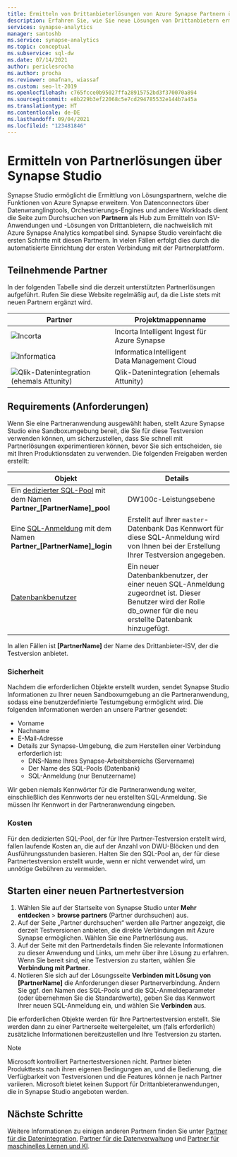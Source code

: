 ```yaml
---
title: Ermitteln von Drittanbieterlösungen von Azure Synapse Partnern über Synapse Studio
description: Erfahren Sie, wie Sie neue Lösungen von Drittanbietern ermitteln, die eng mit Azure Synapse Partner verzahnt sind.
services: synapse-analytics
manager: santoshb
ms.service: synapse-analytics
ms.topic: conceptual
ms.subservice: sql-dw
ms.date: 07/14/2021
author: periclesrocha
ms.author: procha
ms.reviewer: omafnan, wiassaf
ms.custom: seo-lt-2019
ms.openlocfilehash: c765fcce0b95027ffa28915752bd3f370070a894
ms.sourcegitcommit: e8b229b3ef22068c5e7cd294785532e144b7a45a
ms.translationtype: HT
ms.contentlocale: de-DE
ms.lasthandoff: 09/04/2021
ms.locfileid: "123481846"
---
```

# <a name="discover-partner-solutions-through-synapse-studio"></a>Ermitteln von Partnerlösungen über Synapse Studio

Synapse Studio ermöglicht die Ermittlung von Lösungspartnern, welche die Funktionen von Azure Synapse erweitern. Von Datenconnectors über Datenwranglingtools, Orchestrierungs-Engines und andere Workloads dient die Seite zum Durchsuchen von **Partnern** als Hub zum Ermitteln von ISV-Anwendungen und -Lösungen von Drittanbietern, die nachweislich mit Azure Synapse Analytics kompatibel sind. Synapse Studio vereinfacht die ersten Schritte mit diesen Partnern. In vielen Fällen erfolgt dies durch die automatisierte Einrichtung der ersten Verbindung mit der Partnerplattform.

## <a name="participating-partners"></a>Teilnehmende Partner
In der folgenden Tabelle sind die derzeit unterstützten Partnerlösungen aufgeführt. Rufen Sie diese Website regelmäßig auf, da die Liste stets mit neuen Partnern ergänzt wird. 

| Partner | Projektmappenname |
| ------- | ------------- |
| ![Incorta](./media/data-integration/incorta-logo.png) | Incorta Intelligent Ingest für Azure Synapse |
| ![Informatica](./media/data-integration/informatica_logo.png) | Informatica Intelligent Data Management Cloud |
| ![Qlik-Datenintegration (ehemals Attunity)](./media/business-intelligence/qlik_logo.png) | Qlik-Datenintegration (ehemals Attunity) |

## <a name="requirements"></a>Requirements (Anforderungen)
Wenn Sie eine Partneranwendung ausgewählt haben, stellt Azure Synapse Studio eine Sandboxumgebung bereit, die Sie für diese Testversion verwenden können, um sicherzustellen, dass Sie schnell mit Partnerlösungen experimentieren können, bevor Sie sich entscheiden, sie mit Ihren Produktionsdaten zu verwenden. Die folgenden Freigaben werden erstellt: 

|  Objekt  |    Details    |
| -------- | ------------- |
| Ein [dedizierter SQL-Pool](../overview-what-is.md) mit dem Namen **Partner_[PartnerName]_pool** | DW100c-Leistungsebene |
| Eine [SQL-Anmeldung](/sql/relational-databases/security/authentication-access/principals-database-engine#sa-login) mit dem Namen **Partner_[PartnerName]_login** | Erstellt auf Ihrer `master`-Datenbank Das Kennwort für diese SQL-Anmeldung wird von Ihnen bei der Erstellung Ihrer Testversion angegeben.|
| [Datenbankbenutzer](../../azure-sql/database/logins-create-manage.md) | Ein neuer Datenbankbenutzer, der einer neuen SQL-Anmeldung zugeordnet ist. Dieser Benutzer wird der Rolle db_owner für die neu erstellte Datenbank hinzugefügt. |

In allen Fällen ist **[PartnerName]** der Name des Drittanbieter-ISV, der die Testversion anbietet. 

### <a name="security"></a>Sicherheit 
Nachdem die erforderlichen Objekte erstellt wurden, sendet Synapse Studio Informationen zu Ihrer neuen Sandboxumgebung an die Partneranwendung, sodass eine benutzerdefinierte Testumgebung ermöglicht wird. Die folgenden Informationen werden an unsere Partner gesendet: 
- Vorname
- Nachname
- E-Mail-Adresse
-  Details zur Synapse-Umgebung, die zum Herstellen einer Verbindung erforderlich ist:     
    - DNS-Name Ihres Synapse-Arbeitsbereichs (Servername)
    - Der Name des SQL-Pools (Datenbank)
    - SQL-Anmeldung (nur Benutzername)
    
Wir geben niemals Kennwörter für die Partneranwendung weiter, einschließlich des Kennworts der neu erstellten SQL-Anmeldung. Sie müssen Ihr Kennwort in der Partneranwendung eingeben.

### <a name="costs"></a>Kosten
Für den dedizierten SQL-Pool, der für Ihre Partner-Testversion erstellt wird, fallen laufende Kosten an, die auf der Anzahl von DWU-Blöcken und den Ausführungsstunden basieren. Halten Sie den SQL-Pool an, der für diese Partnertestversion erstellt wurde, wenn er nicht verwendet wird, um unnötige Gebühren zu vermeiden. 

## <a name="starting-a-new-partner-trial"></a>Starten einer neuen Partnertestversion 

1) Wählen Sie auf der Startseite von Synapse Studio unter **Mehr entdecken** > **browse partners** (Partner durchsuchen) aus.
2) Auf der Seite „Partner durchsuchen“ werden alle Partner angezeigt, die derzeit Testversionen anbieten, die direkte Verbindungen mit Azure Synapse ermöglichen. Wählen Sie eine Partnerlösung aus.
3) Auf der Seite mit den Partnerdetails finden Sie relevante Informationen zu dieser Anwendung und Links, um mehr über ihre Lösung zu erfahren. Wenn Sie bereit sind, eine Testversion zu starten, wählen Sie **Verbindung mit Partner**.
4) Notieren Sie sich auf der Lösungsseite **Verbinden mit Lösung von [PartnerName]** die Anforderungen dieser Partnerverbindung. Ändern Sie ggf. den Namen des SQL-Pools und die SQL-Anmeldeparameter (oder übernehmen Sie die Standardwerte), geben Sie das Kennwort Ihrer neuen SQL-Anmeldung ein, und wählen Sie **Verbinden** aus.

Die erforderlichen Objekte werden für Ihre Partnertestversion erstellt. Sie werden dann zu einer Partnerseite weitergeleitet, um (falls erforderlich) zusätzliche Informationen bereitzustellen und Ihre Testversion zu starten. 

> [!NOTE]
> Microsoft kontrolliert Partnertestversionen nicht. Partner bieten Produkttests nach ihren eigenen Bedingungen an, und die Bedienung, die Verfügbarkeit von Testversionen und die Features können je nach Partner variieren. Microsoft bietet keinen Support für Drittanbieteranwendungen, die in Synapse Studio angeboten werden. 

## <a name="next-steps"></a>Nächste Schritte

Weitere Informationen zu einigen anderen Partnern finden Sie unter [Partner für die Datenintegration](data-integration.md), [Partner für die Datenverwaltung](data-management.md) und [Partner für maschinelles Lernen und KI](machine-learning-ai.md).